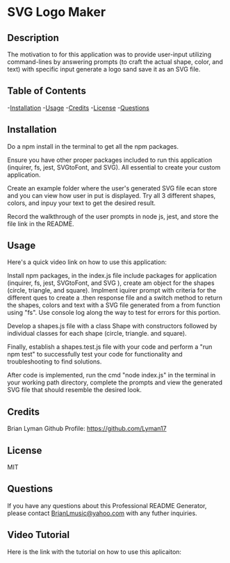 # SVG Logo Maker

## Description

The motivation to for this application was to provide user-input utilizing command-lines by answering prompts (to craft the actual shape, color, and text) with specific input generate a logo sand save it as an SVG file.

## Table of Contents

-[Installation](#installation)
-[Usage](#usage)
-[Credits](#credits)
-[License](#license)
-[Questions](#questions)

## Installation

Do a npm install in the terminal to get all the npm packages.

Ensure you have other proper packages included to run this application (inquirer, fs, jest, SVGtoFont, and SVG). All essential to create your custom application. 

Create an example folder where the user's generated SVG file ecan store and you can view how user in put is displayed. Try all 3 different shapes, colors, and inpuy your text to get the desired result.

Record the walkthrough of the user prompts in node js, jest, and store the file link in the README.

## Usage

Here's a quick video link on how to use this application: 


Install npm packages, in the index.js file include packages for application (inquirer, fs, jest, SVGtoFont, and SVG ), create am object for the shapes (circle, triangle, and square). Implment iquirer prompt with criteria for the different ques to create a .then response file and a switch method to return the shapes, colors and text with a SVG file generated from a from function using "fs". Use console log along the way to test for errors for this portion.

Develop a shapes.js file with a class Shape with constructors followed by individual classes for each shape (circle, triangle. and square).

Finally, establish a shapes.test.js file with your code and perform a "run npm test" to successfully test your code for functionality and troubleshooting to find solutions. 

After code is implemented, run the cmd "node index.js" in the terminal in your working path directory, complete the prompts and view the generated SVG file that should resemble the desired look. 

## Credits

Brian Lyman
Github Profile: https://github.com/Lyman17

## License

MIT

## Questions

If you have any questions about this Professional README Generator, please contact BrianLmusic@yahoo.com with any futher inquiries.

## Video Tutorial

Here is the link with the tutorial on how to use this aplicaiton: 